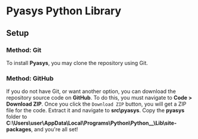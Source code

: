 # Pyasys Python Library
## Setup
### Method: Git
To install **Pyasys**, you may clone the repository using Git.

### Method: GitHub
If you do not have Git, or want another option, you can download the repository source code on **GitHub**.
To do this, you must navigate to **Code > Download ZIP**.
Once you click the `Download ZIP` button, you will get a ZIP file for the code. Extract it and navigate to **src\pyasys**. Copy the **pyasys** folder to **C:\Users\user\AppData\Local\Programs\Python\Python__\Lib\site-packages**, and you're all set!